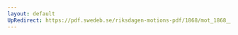 ```yaml
---
layout: default
UpRedirect: https://pdf.swedeb.se/riksdagen-motions-pdf/1868/mot_1868__fk__00042.pdf
---
```

